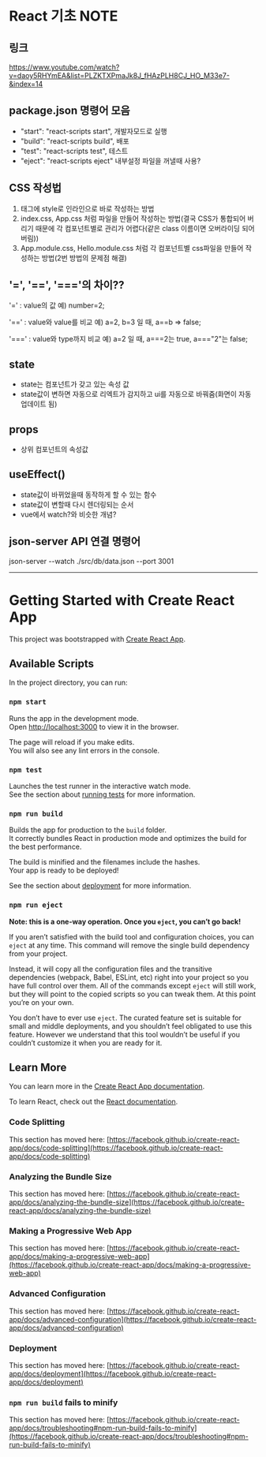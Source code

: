 # React 기초 NOTE

## 링크
https://www.youtube.com/watch?v=daoy5RHYmEA&list=PLZKTXPmaJk8J_fHAzPLH8CJ_HO_M33e7-&index=14


## package.json 명령어 모음
 - "start": "react-scripts start", 개발자모드로 실행
 - "build": "react-scripts build", 배포
 - "test": "react-scripts test", 테스트
 - "eject": "react-scripts eject" 내부설정 파일을 꺼낼때 사용?

## CSS 작성법
1. 태그에 style로 인라인으로 바로 작성하는 방법
2. index.css, App.css 처럼 파일을 만들어 작성하는 방법(결국 CSS가 통합되어 버리기 때문에 각 컴포넌트별로 관리가 어렵다(같은 class 이름이면 오버라이딩 되어 버림))
3. App.module.css, Hello.module.css 처럼 각 컴포넌트별 css파일을 만들어 작성하는 방법(2번 방법의 문제점 해결)


## '=', '==', '==='의 차이??
'=' : value의 값
예) number=2;

'==' : value와 value를 비교
예) a=2, b=3 일 때, a==b  =>  false;

'===' : value와 type까지 비교
예) a=2 일 때, a===2는 true, a==="2"는 false;

## state
 - state는 컴포넌트가 갖고 있는 속성 값
 - state값이 변하면 자동으로 리엑트가 감지하고 ui를 자동으로 바꿔줌(화면이 자동 업데이트 됨)

## props
 - 상위 컴포넌트의 속성값

## useEffect()
 - state값이 바뀌었을때 동작하게 할 수 있는 함수
 - state값이 변할때 다시 렌더링되는 순서
 - vue에서 watch?와 비슷한 개념?

## json-server API 연결 명령어
json-server --watch ./src/db/data.json --port 3001





-----------------------------------------------------------------------

# Getting Started with Create React App

This project was bootstrapped with [Create React App](https://github.com/facebook/create-react-app).

## Available Scripts

In the project directory, you can run:

### `npm start`

Runs the app in the development mode.\
Open [http://localhost:3000](http://localhost:3000) to view it in the browser.

The page will reload if you make edits.\
You will also see any lint errors in the console.

### `npm test`

Launches the test runner in the interactive watch mode.\
See the section about [running tests](https://facebook.github.io/create-react-app/docs/running-tests) for more information.

### `npm run build`

Builds the app for production to the `build` folder.\
It correctly bundles React in production mode and optimizes the build for the best performance.

The build is minified and the filenames include the hashes.\
Your app is ready to be deployed!

See the section about [deployment](https://facebook.github.io/create-react-app/docs/deployment) for more information.

### `npm run eject`

**Note: this is a one-way operation. Once you `eject`, you can’t go back!**

If you aren’t satisfied with the build tool and configuration choices, you can `eject` at any time. This command will remove the single build dependency from your project.

Instead, it will copy all the configuration files and the transitive dependencies (webpack, Babel, ESLint, etc) right into your project so you have full control over them. All of the commands except `eject` will still work, but they will point to the copied scripts so you can tweak them. At this point you’re on your own.

You don’t have to ever use `eject`. The curated feature set is suitable for small and middle deployments, and you shouldn’t feel obligated to use this feature. However we understand that this tool wouldn’t be useful if you couldn’t customize it when you are ready for it.

## Learn More

You can learn more in the [Create React App documentation](https://facebook.github.io/create-react-app/docs/getting-started).

To learn React, check out the [React documentation](https://reactjs.org/).

### Code Splitting

This section has moved here: [https://facebook.github.io/create-react-app/docs/code-splitting](https://facebook.github.io/create-react-app/docs/code-splitting)

### Analyzing the Bundle Size

This section has moved here: [https://facebook.github.io/create-react-app/docs/analyzing-the-bundle-size](https://facebook.github.io/create-react-app/docs/analyzing-the-bundle-size)

### Making a Progressive Web App

This section has moved here: [https://facebook.github.io/create-react-app/docs/making-a-progressive-web-app](https://facebook.github.io/create-react-app/docs/making-a-progressive-web-app)

### Advanced Configuration

This section has moved here: [https://facebook.github.io/create-react-app/docs/advanced-configuration](https://facebook.github.io/create-react-app/docs/advanced-configuration)

### Deployment

This section has moved here: [https://facebook.github.io/create-react-app/docs/deployment](https://facebook.github.io/create-react-app/docs/deployment)

### `npm run build` fails to minify

This section has moved here: [https://facebook.github.io/create-react-app/docs/troubleshooting#npm-run-build-fails-to-minify](https://facebook.github.io/create-react-app/docs/troubleshooting#npm-run-build-fails-to-minify)
